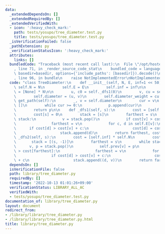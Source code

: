 ```yaml
---
data:
  _extendedDependsOn: []
  _extendedRequiredBy: []
  _extendedVerifiedWith:
  - icon: ':heavy_check_mark:'
    path: tests/yosupo/tree_diameter.test.py
    title: tests/yosupo/tree_diameter.test.py
  _isVerificationFailed: false
  _pathExtension: py
  _verificationStatusIcon: ':heavy_check_mark:'
  attributes:
    links: []
  bundledCode: "Traceback (most recent call last):\n  File \"/opt/hostedtoolcache/PyPy/3.7.13/x64/site-packages/onlinejudge_verify/documentation/build.py\"\
    , line 71, in _render_source_code_stat\n    bundled_code = language.bundle(stat.path,\
    \ basedir=basedir, options={'include_paths': [basedir]}).decode()\n  File \"/opt/hostedtoolcache/PyPy/3.7.13/x64/site-packages/onlinejudge_verify/languages/python.py\"\
    , line 96, in bundle\n    raise NotImplementedError\nNotImplementedError\n"
  code: "class TreeDiameter:\n    def __init__(self, N, E, inf=1 << 50):\n       \
    \ self.N = N\n        self.E = E\n        self.inf = inf\n\n        self.prev\
    \ = [None] * N\n\n        u, c0 = self._dfs1(0)\n        v, cu = self._dfs2(u)\n\
    \        self.diameter = (u, v)\n        self.diameter_weight = cu[v]\n\n    def\
    \ get_path(self):\n        _, v = self.diameter\n        cur = v\n        p =\
    \ []\n        while cur >= 0:\n            p.append(cur)\n            cur = self.prev[cur]\n\
    \        return p\n\n    def _dfs1(self, s):\n        cost = [self.inf] * self.N\n\
    \        cost[s] = 0\n        stack = [s]\n        farthest = s\n        while\
    \ stack:\n            v = stack.pop()\n            if cost[v] > cost[farthest]:\n\
    \                farthest = v\n            for c, d in self.E[v]:\n          \
    \      if cost[d] > cost[v] + c:\n                    cost[d] = cost[v] + c\n\
    \                    stack.append(d)\n        return farthest, cost\n\n    def\
    \ _dfs2(self, s):\n        cost = [self.inf] * self.N\n        cost[s] = 0\n \
    \       stack = [(s, -1)]\n        farthest = s\n        while stack:\n      \
    \      v, p = stack.pop()\n            self.prev[v] = p\n            if cost[v]\
    \ > cost[farthest]:\n                farthest = v\n            for c, d in self.E[v]:\n\
    \                if cost[d] > cost[v] + c:\n                    cost[d] = cost[v]\
    \ + c\n                    stack.append((d, v))\n        return farthest, cost\n"
  dependsOn: []
  isVerificationFile: false
  path: library/tree_diameter.py
  requiredBy: []
  timestamp: '2022-10-13 01:01:26+09:00'
  verificationStatus: LIBRARY_ALL_AC
  verifiedWith:
  - tests/yosupo/tree_diameter.test.py
documentation_of: library/tree_diameter.py
layout: document
redirect_from:
- /library/library/tree_diameter.py
- /library/library/tree_diameter.py.html
title: library/tree_diameter.py
---
```

